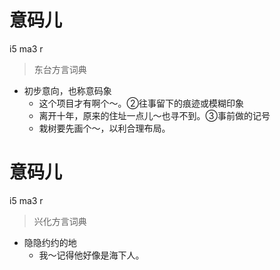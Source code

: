 # 意码儿
i5 ma3 r
> 东台方言词典
- 初步意向，也称意码象
  - 这个项目才有啊个～。②往事留下的痕迹或模糊印象
  - 离开十年，原来的住址一点儿～也寻不到。③事前做的记号
  - 栽树要先画个～，以利合理布局。

# 意码儿
i5 ma3 r
> 兴化方言词典
- 隐隐约约的地
  - 我～记得他好像是海下人。
